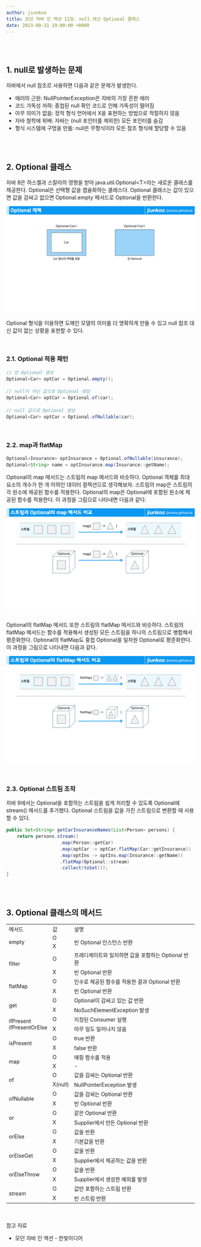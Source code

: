 ```yaml
---
author: jiunkoo
title: 모던 자바 인 액션 11장. null 대신 Optional 클래스
date: 2023-08-31 19:00:00 +0900
---
```



<br/>
<br/>

## 1. null로 발생하는 문제

자바에서 null 참조르 사용하면 다음과 같은 문제가 발생한다.<br/>

* 에러의 근원: NullPointerException은 자바의 가장 흔한 에러
* 코드 가독성 저하: 중첩된 null 확인 코드로 인해 가독성이 떨어짐
* 아무 의미가 없음: 정적 형식 언어에서 X을 표현하는 방법으로 적절하지 않음
* 자바 철학에 위배: 자바는 (null 포인터를 제외한) 모든 포인터를 숨김
* 형식 시스템에 구멍을 만듦: null은 무형식이라 모든 참조 형식에 할당할 수 있음

<br/>
<br/>

## 2. Optional 클래스

자바 8은 하스켈과 스칼라의 영향을 받아 java.util.Optional&lt;T&gt;라는 새로운 클래스를 제공한다. Optional은 선택형 값을 캡슐화하는 클래스다. Optional 클래스는 값이 있으면 값을 감싸고 없으면 Optional.empty 메서드로 Optional을 반환한다.<br/>

![png](/_assets/img/java/modern-java-in-action/11-1.png)

Optional 형식을 이용하면 도메인 모델의 의미를 더 명확하게 만들 수 있고 null 참조 대신 값이 없는 상황을 표현할 수 있다.<br/>

<br/>

### 2.1. Optional 적용 패턴

```java
// 빈 Optional 생성
Optional<Car> optCar = Optional.empty();

// null이 아닌 값으로 Optional 생성
Optional<Car> optCar = Optional.of(car);

// null 값으로 Optional 생성
Optional<Car> optCar = Optional.ofNullable(car);
```

<br/>

### 2.2. map과 flatMap

```java
Optional<Insurance> optInsurance = Optional.ofNullable(insurance);
Optional<String> name = optInsurance.map(Insurance::getName);
```

Optional의 map 메서드는 스트림의 map 메서드와 비슷하다. Optional 객체를 최대 요소의 개수가 한 개 이하인 데이터 컬렉션으로 생각해보자. 스트림의 map은 스트림의 각 원소에 제공된 함수를 적용한다. Optional의 map은 Optional에 포함된 원소에 제공된 함수를 적용한다. 이 과정을 그림으로 나타내면 다음과 같다.<br/>

![png](/_assets/img/java/modern-java-in-action/11-2.png)

Optional의 flatMap 메서드 또한 스트림의 flatMap 메서드와 비슷하다. 스트림의 flatMap 메서드는 함수를 적용해서 생성된 모든 스트림을 하나의 스트림으로 병합해서 평준화한다. Optional의 flatMap도 중첩 Optional을 일차원 Optional로 평준화한다. 이 과정을 그림으로 나타내면 다음과 같다.<br/>

![png](/_assets/img/java/modern-java-in-action/11-3.png)

<br/>

### 2.3. Optional 스트림 조작

자바 9에서는 Optional을 포함하는 스트림을 쉽게 처리할 수 있도록 Optional에 stream() 메서드를 추가했다. Optional 스트림을 값을 가진 스트림으로 변환할 때 사용할 수 있다.<br/>

```java
public Set<String> getCarInsuranceNames(List<Person> persons) {
    return persons.stream()
                    .map(Person::getCar)
                    .map(optCar -> optCar.flatMap(Car::getInsurance))
                    .map(optIns -> optIns.map(Insurance::getName))
                    .flatMap(Optional::stream)
                    .collect(toSet());
}
```

<br/>
<br/>

## 3. Optional 클래스의 메서드

<div class="tb-plain">
    <table>
        <tbody>
            <tr>
                <td>메서드</td>
                <td>값</td>
                <td>설명</td>
            </tr>
            <tr>
                <td rowspan="2">empty</td>
                <td>O</td>
                <td rowspan="2">빈 Optional 인스턴스 반환</td>
            </tr>
            <tr>
                <td>X</td>
            </tr>
            <tr>
                <td rowspan="2">filter</td>
                <td>O</td>
                <td>프레디케이트와 일치하면 값을 포함하는 Optional 반환</td>
            </tr>
            <tr>
                <td>X</td>
                <td>빈 Optional 반환</td>
            </tr>
            <tr>
                <td rowspan="2">flatMap</td>
                <td>O</td>
                <td>인수로 제공된 함수를 적용한 결과 Optional 반환</td>
            </tr>
            <tr>
                <td>X</td>
                <td>빈 Optional 반환</td>
            </tr>
            <tr>
                <td rowspan="2">get</td>
                <td>O</td>
                <td>Optional이 감싸고 있는 값 반환</td>
            </tr>
            <tr>
                <td>X</td>
                <td>NoSuchElementException 발생</td>
            </tr>
            <tr>
                <td rowspan="2">
                    ifPresent<br/>
                    ifPresentOrElse
                </td>
                <td>O</td>
                <td>지정된 Consumer 실행</td>
            </tr>
            <tr>
                <td>X</td>
                <td>아무 일도 일어나지 않음</td>
            </tr>
            <tr>
                <td rowspan="2">isPresent</td>
                <td>O</td>
                <td>true 반환</td>
            </tr>
            <tr>
                <td>X</td>
                <td>false 반환</td>
            </tr>
            <tr>
                <td rowspan="2">map</td>
                <td>O</td>
                <td>매핑 함수를 적용</td>
            </tr>
            <tr>
                <td>X</td>
                <td>-</td>
            </tr>
            <tr>
                <td rowspan="2">of</td>
                <td>O</td>
                <td>값을 감싸는 Optional 반환</td>
            </tr>
            <tr>
                <td>X(null)</td>
                <td>NullPointerException 발생</td>
            </tr>
            <tr>
                <td rowspan="2">ofNullable</td>
                <td>O</td>
                <td>값을 감싸는 Optional 반환</td>
            </tr>
            <tr>
                <td>X</td>
                <td>빈 Optional 반환</td>
            </tr>
            <tr>
                <td rowspan="2">or</td>
                <td>O</td>
                <td>같은 Optional 반환</td>
            </tr>
            <tr>
                <td>X</td>
                <td>Supplier에서 만든 Optional 반환</td>
            </tr>
            <tr>
                <td rowspan="2">orElse</td>
                <td>O</td>
                <td>값을 반환</td>
            </tr>
            <tr>
                <td>X</td>
                <td>기본값을 반환</td>
            </tr>
            <tr>
                <td rowspan="2">orElseGet</td>
                <td>O</td>
                <td>값을 반환</td>
            </tr>
            <tr>
                <td>X</td>
                <td>Supplier에서 제공하는 값을 반환</td>
            </tr>
            <tr>
                <td rowspan="2">orElseThrow</td>
                <td>O</td>
                <td>값을 반환</td>
            </tr>
            <tr>
                <td>X</td>
                <td>Supplier에서 생성한 예외를 발생</td>
            </tr>
            <tr>
                <td rowspan="2">stream</td>
                <td>O</td>
                <td>값만 포함하는 스트림 반환</td>
            </tr>
            <tr>
                <td>X</td>
                <td>빈 스트림 반환</td>
            </tr>
        </tbody>
    </table>
</div>

<br/>
<br/>

<div class="adm-reference">
    <div class="adm-title-reference">참고 자료</div>
    <ul>
        <li>모던 자바 인 액션 - 한빛미디어</li>
    </ul>
</div>
